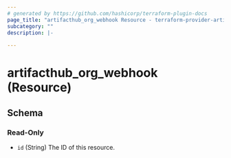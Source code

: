 ```yaml
---
# generated by https://github.com/hashicorp/terraform-plugin-docs
page_title: "artifacthub_org_webhook Resource - terraform-provider-artifacthub"
subcategory: ""
description: |-
  
---
```


# artifacthub_org_webhook (Resource)





<!-- schema generated by tfplugindocs -->
## Schema

### Read-Only

- `id` (String) The ID of this resource.


